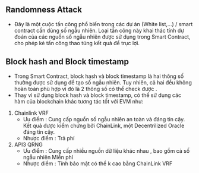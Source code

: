 ## Randomness Attack 
  - Đây là một cuộc tấn công phổ biến trong các dự án (White list,...) / smart contract cần dùng số ngẫu nhiên. Loại tấn công này khai thác tính dự đoán của các nguồn số ngẫu nhiên được sử dụng trong Smart Contract, cho phép kẻ tấn công thao túng kết quả để trục lợi.
## Block hash and Block timestamp
- Trong Smart Contract, block hash và block timestamp là hai thông số thường được sử dụng để tạo số ngẫu nhiên. Tuy nhiên, cả hai đều không hoàn toàn phù hợp vì đó là 2 thông số có thể check được .
- Thay vì sử dụng block hash và block timestamp, có thể sử dụng các hàm của blockchain khác tương tác tốt với EVM như:

1. Chainlink VRF
   - Ưu điểm :
     Cung cấp nguồn số ngẫu nhiên an toàn và đáng tin cậy.
     Kết quả được kiểm chứng bởi ChainLink, một Decentrilized Oracle đáng tin cậy.
   - Nhược điểm :
     Trả phí
2. API3 QRNG
   - Ưu điểm :
     Cung cấp nhiều nguồn dữ liệu khác nhau , bao gồm cả số ngẫu nhiên
     Miễn phí
   - Nhược điểm :
     Tính bảo mật có thể k cao bằng ChainLink VRF
